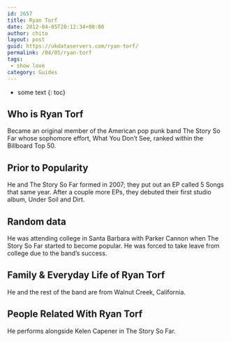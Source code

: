 ```yaml
---
id: 2657
title: Ryan Torf
date: 2012-04-05T20:12:34+00:00
author: chito
layout: post
guid: https://ukdataservers.com/ryan-torf/
permalink: /04/05/ryan-torf
tags:
 - show love
category: Guides
---
```


* some text
{: toc}
          
          
## Who is  Ryan Torf
                  
                  
                  
Became an original member of the American pop punk band The Story So Far whose sophomore effort, What You Don&#8217;t See, ranked within the Billboard Top 50.
                  
                
                
                
## Prior to Popularity 
                  
                  
                  
He and The Story So Far formed in 2007; they put out an EP called 5 Songs that same year. After a couple more EPs, they debuted their first studio album, Under Soil and Dirt.
                  
                
                
                
## Random data 
                  
                  
                  
He was attending college in Santa Barbara with Parker Cannon when The Story So Far started to become popular. He was forced to take leave from college due to the band&#8217;s success.
                  
                
                
                
## Family & Everyday Life of Ryan Torf
                  
                  
                  
He and the rest of the band are from Walnut Creek, California.
                  
                
                
                
## People Related With  Ryan Torf
                  
                  
                  
He performs alongside Kelen Capener in The Story So Far.
                  
                
              
            
          
          
          
    
    
  
